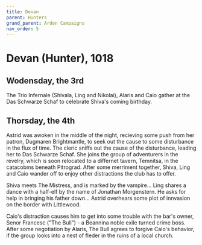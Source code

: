 ```yaml
---
title: Devan
parent: Hunters
grand_parent: Arden Campaigns
nav_order: 5
---
```


# Devan (Hunter), 1018

## Wodensday, the 3rd
The Trio Infernale (Shivala, Ling and Nikolai), Alaris and Caio gather at the Das Schwarze Schaf to celebrate Shiva's coming birthday.

## Thorsday, the 4th
Astrid was awoken in the middle of the night, recieving some push from her patron, Dugmaren Brightmantle, to seek out the cause to some disturbance in the flux of time. The cleric sniffs out the cause of the disturbance, leading her to Das Schwarze Schaf. She joins the group of adventurers in the revelry, which is soon relocated to a differnet tavern, Temnitsa, in the catacobms beneath Pitrograd. After some merriment together, Shiva, Ling and Caio wander off to enjoy other distractions the club has to offer.

Shiva meets The Mistress, and is marked by the vampire... Ling shares a dance with a half-elf by the name of Jonathan Morgenstern. He asks for help in bringing his father down... Astrid overhears some plot of innvasion on the border with Littlewood.

Caio's distraction causes him to get into some trouble with the bar's owner, Senor Francesc ("The Bull") - a Beannina noble exile turned crime boss. After some negotiation by Alaris, The Bull agrees to forgive Caio's behavior, if the group looks into a nest of fleder in the ruins of a local church. 
